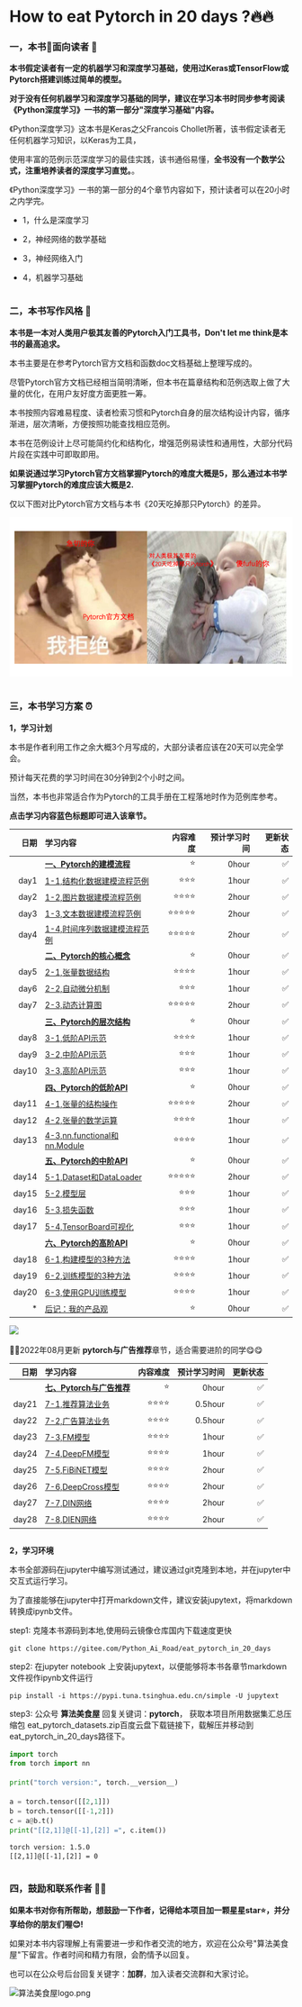 # How to eat Pytorch in 20 days ?🔥🔥


### 一，本书📖面向读者 👼


**本书假定读者有一定的机器学习和深度学习基础，使用过Keras或TensorFlow或Pytorch搭建训练过简单的模型。**

**对于没有任何机器学习和深度学习基础的同学，建议在学习本书时同步参考阅读《Python深度学习》一书的第一部分"深度学习基础"内容。**

《Python深度学习》这本书是Keras之父Francois Chollet所著，该书假定读者无任何机器学习知识，以Keras为工具，

使用丰富的范例示范深度学习的最佳实践，该书通俗易懂，**全书没有一个数学公式，注重培养读者的深度学习直觉。**。

《Python深度学习》一书的第一部分的4个章节内容如下，预计读者可以在20小时之内学完。

* 1，什么是深度学习

* 2，神经网络的数学基础

* 3，神经网络入门

* 4，机器学习基础


```python

```

### 二，本书写作风格 🍉


**本书是一本对人类用户极其友善的Pytorch入门工具书，Don't let me think是本书的最高追求。**

本书主要是在参考Pytorch官方文档和函数doc文档基础上整理写成的。

尽管Pytorch官方文档已经相当简明清晰，但本书在篇章结构和范例选取上做了大量的优化，在用户友好度方面更胜一筹。

本书按照内容难易程度、读者检索习惯和Pytorch自身的层次结构设计内容，循序渐进，层次清晰，方便按照功能查找相应范例。

本书在范例设计上尽可能简约化和结构化，增强范例易读性和通用性，大部分代码片段在实践中可即取即用。

**如果说通过学习Pytorch官方文档掌握Pytorch的难度大概是5，那么通过本书学习掌握Pytorch的难度应该大概是2.**

仅以下图对比Pytorch官方文档与本书《20天吃掉那只Pytorch》的差异。



![](./data/Pytorch官方vs吃掉Pytorch.png)

```python

```

### 三，本书学习方案 ⏰

**1，学习计划**

本书是作者利用工作之余大概3个月写成的，大部分读者应该在20天可以完全学会。

预计每天花费的学习时间在30分钟到2个小时之间。

当然，本书也非常适合作为Pytorch的工具手册在工程落地时作为范例库参考。

**点击学习内容蓝色标题即可进入该章节。**

<!-- #region -->
|日期 | 学习内容                                                       | 内容难度   | 预计学习时间 | 更新状态|
|----:|:--------------------------------------------------------------|-----------:|----------:|-----:|
|&nbsp;|[**一、Pytorch的建模流程**](./一、Pytorch的建模流程.md)    |⭐️   |   0hour   |✅    |
|day1 | [1-1,结构化数据建模流程范例](./1-1,结构化数据建模流程范例.md)    | ⭐️⭐️⭐️ |   1hour    |✅    |
|day2 | [1-2,图片数据建模流程范例](./1-2,图片数据建模流程范例.md)    | ⭐️⭐️⭐️⭐️  |   2hour    | ✅   |
|day3 | [1-3,文本数据建模流程范例](./1-3,文本数据建模流程范例.md)   | ⭐️⭐️⭐️⭐️⭐️  |   2hour    | ✅  |
|day4 | [1-4,时间序列数据建模流程范例](./1-4,时间序列数据建模流程范例.md)   | ⭐️⭐️⭐️⭐️⭐️  |   2hour    | ✅   |
|&nbsp; |[**二、Pytorch的核心概念**](./二、Pytorch的核心概念.md)  | ⭐️  |  0hour |✅  |
|day5 |  [2-1,张量数据结构](./2-1,张量数据结构.md)  | ⭐️⭐️⭐️⭐️   |   1hour    | ✅   |
|day6 |  [2-2,自动微分机制](./2-2,自动微分机制.md)  | ⭐️⭐️⭐️   |   1hour    | ✅  |
|day7 |  [2-3,动态计算图](./2-3,动态计算图.md)  | ⭐️⭐️⭐️⭐️⭐️   |   2hour    | ✅   |
|&nbsp; |[**三、Pytorch的层次结构**](./三、Pytorch的层次结构.md) |   ⭐️  |  0hour   | ✅  |
|day8 |  [3-1,低阶API示范](./3-1,低阶API示范.md)   | ⭐️⭐️⭐️⭐️   |   1hour    | ✅  |
|day9 |  [3-2,中阶API示范](./3-2,中阶API示范.md)   | ⭐️⭐️⭐️   |  1hour    |✅  |
|day10 | [3-3,高阶API示范](./3-3,高阶API示范.md)  | ⭐️⭐️⭐️  |   1hour    |✅ |
|&nbsp; |[**四、Pytorch的低阶API**](./四、Pytorch的低阶API.md) |⭐️    | 0hour| ✅ |
|day11|  [4-1,张量的结构操作](./4-1,张量的结构操作.md)  | ⭐️⭐️⭐️⭐️⭐️   |   2hour    | ✅ |
|day12|  [4-2,张量的数学运算](./4-2,张量的数学运算.md)   | ⭐️⭐️⭐️⭐️   |   1hour    |✅ |
|day13|  [4-3,nn.functional和nn.Module](./4-3,nn.functional和nn.Module.md)  | ⭐️⭐️⭐️⭐️   |   1hour    |✅ |
|&nbsp; |[**五、Pytorch的中阶API**](./五、Pytorch的中阶API.md) |  ⭐️  | 0hour|✅ |
|day14|  [5-1,Dataset和DataLoader](./5-1,Dataset和DataLoader.md)   | ⭐️⭐️⭐️⭐️⭐️   |   2hour    | ✅   |
|day15|  [5-2,模型层](./5-3,模型层.md)  | ⭐️⭐️⭐️   |   1hour    |✅  |
|day16|  [5-3,损失函数](./5-4,损失函数.md)    | ⭐️⭐️⭐️   |   1hour    |✅   |
|day17|  [5-4,TensorBoard可视化](./5-4,TensorBoard可视化.md)    | ⭐️⭐️⭐️   |   1hour    | ✅   |
|&nbsp; |[**六、Pytorch的高阶API**](./六、Pytorch的高阶API.md)|    ⭐️ | 0hour|✅  |
|day18|  [6-1,构建模型的3种方法](./6-1,构建模型的3种方法.md)   | ⭐️⭐️⭐️⭐️    |   1hour    |✅   |
|day19|  [6-2,训练模型的3种方法](./6-2,训练模型的3种方法.md)  | ⭐️⭐️⭐️⭐️   |   1hour    | ✅  |
|day20|  [6-3,使用GPU训练模型](./6-3,使用GPU训练模型.md)    | ⭐️⭐️⭐️⭐️    |   1hour    | ✅  |
| * |  [后记：我的产品观](https://mp.weixin.qq.com/s/WXUJ0D2iAIWASlkpv60FLA)    | ⭐️   |   0hour    | ✅  |






![](https://tva1.sinaimg.cn/large/e6c9d24egy1h4gzw2yn6fj20jk0fzwgu.jpg)

 
🎈🎈2022年08月更新 **pytorch与广告推荐**章节，适合需要进阶的同学😋😋



|日期 | 学习内容                                                       | 内容难度   | 预计学习时间 | 更新状态|
|----:|:--------------------------------------------------------------|-----------:|----------:|-----:|
|&nbsp; |[**七、Pytorch与广告推荐**](./七、Pytorch与广告推荐.md)|    ⭐️ | 0hour|✅  |
|day21|  [7-1,推荐算法业务](./7-1,推荐算法业务.md)   | ⭐️⭐️⭐️⭐️    |   0.5hour    |✅   |
|day22|  [7-2,广告算法业务](./7-2,广告算法业务.md)  | ⭐️⭐️⭐️⭐️   |   0.5hour    | ✅  |
|day23|  [7-3,FM模型](./7-3,FM模型.md)    | ⭐️⭐️⭐️⭐️    |   1hour    | ✅  |
|day24|  [7-4,DeepFM模型](./7-4,DeepFM模型.md)    | ⭐️⭐️⭐️⭐️    |   1hour    | ✅  |
|day25|  [7-5,FiBiNET模型](./7-5,FiBiNET模型.md)    | ⭐️⭐️⭐️⭐️    |   2hour    | ✅  |
|day26|  [7-6,DeepCross模型](./7-6,DeepCross模型.md)    | ⭐️⭐️⭐️⭐️    |   2hour    | ✅  |
|day27|  [7-7,DIN网络](./7-7,DIN网络.md)    | ⭐️⭐️⭐️⭐️    |   2hour    | ✅  |
|day28|  [7-8,DIEN网络](./7-8,DIEN网络.md)    | ⭐️⭐️⭐️⭐️    |   2hour    | ✅  |




<!-- #endregion -->

```python

```

**2，学习环境**

本书全部源码在jupyter中编写测试通过，建议通过git克隆到本地，并在jupyter中交互式运行学习。

为了直接能够在jupyter中打开markdown文件，建议安装jupytext，将markdown转换成ipynb文件。

<!-- #region -->
step1: 克隆本书源码到本地,使用码云镜像仓库国内下载速度更快
```
git clone https://gitee.com/Python_Ai_Road/eat_pytorch_in_20_days
```

step2: 在jupyter notebook 上安装jupytext，以便能够将本书各章节markdown文件视作ipynb文件运行

```
pip install -i https://pypi.tuna.tsinghua.edu.cn/simple -U jupytext
``` 


 
step3: 公众号 **算法美食屋** 回复关键词：**pytorch**， 获取本项目所用数据集汇总压缩包 eat_pytorch_datasets.zip百度云盘下载链接下，载解压并移动到eat_pytorch_in_20_days路径下。
    

<!-- #endregion -->



```python
import torch 
from torch import nn

print("torch version:", torch.__version__)

a = torch.tensor([[2,1]])
b = torch.tensor([[-1,2]])
c = a@b.t()
print("[[2,1]]@[[-1],[2]] =", c.item())

```

```
torch version: 1.5.0
[[2,1]]@[[-1],[2]] = 0
```

```python

```

### 四，鼓励和联系作者 🎈🎈


**如果本书对你有所帮助，想鼓励一下作者，记得给本项目加一颗星星star⭐️，并分享给你的朋友们喔😊!** 

如果对本书内容理解上有需要进一步和作者交流的地方，欢迎在公众号"算法美食屋"下留言。作者时间和精力有限，会酌情予以回复。

也可以在公众号后台回复关键字：**加群**，加入读者交流群和大家讨论。

![算法美食屋logo.png](https://tva1.sinaimg.cn/large/e6c9d24egy1h41m2zugguj20k00b9q46.jpg)

```python

```
